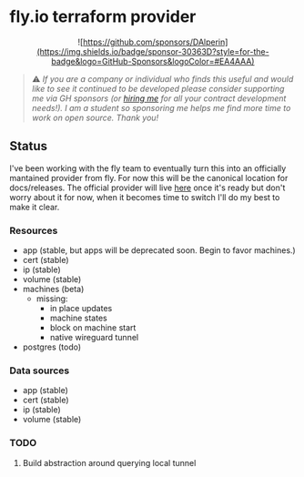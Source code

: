 # fly.io terraform provider

<div style="text-align: center;">

![https://github.com/sponsors/DAlperin](https://img.shields.io/badge/sponsor-30363D?style=for-the-badge&logo=GitHub-Sponsors&logoColor=#EA4AAA)

</div>

> ⚠️ _If you are a company or individual who finds this useful and would like to see it continued to be developed please consider supporting me via GH sponsors (or [hiring me](https://dov.dev) for all your contract development needs!). I am a student so sponsoring me helps me find more time to work on open source. Thank you!_

## Status
I've been working with the fly team to eventually turn this into an officially mantained provider from fly. For now this will be the canonical location for docs/releases. The official provider will live [here](https://github.com/superfly/terraform-provider-fly) once it's ready but don't worry about it for now, when it becomes time to switch I'll do my best to make it clear.

### Resources
- app (stable, but apps will be deprecated soon. Begin to favor machines.)
- cert (stable)
- ip (stable)
- volume (stable)
- machines (beta)
  - missing:
    - in place updates
    - machine states
    - block on machine start
    - native wireguard tunnel
- postgres (todo)

### Data sources
- app (stable)
- cert (stable)
- ip (stable)
- volume (stable)


### TODO

1. Build abstraction around querying local tunnel
